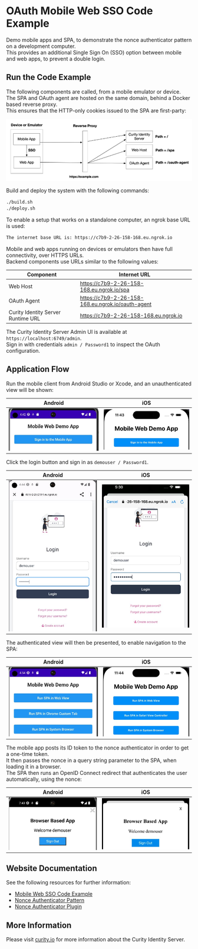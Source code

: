 # OAuth Mobile Web SSO Code Example

Demo mobile apps and SPA, to demonstrate the nonce authenticator pattern on a development computer.\
This provides an additional Single Sign On (SSO) option between mobile and web apps, to prevent a double login.

## Run the Code Example

The following components are called, from a mobile emulator or device.\
The SPA and OAuth agent are hosted on the same domain, behind a Docker based reverse proxy.\
This ensures that the HTTP-only cookies issued to the SPA are first-party:

![Components](./doc/components.jpg)

Build and deploy the system with the following commands:

```bash
./build.sh
./deploy.sh
```

To enable a setup that works on a standalone computer, an ngrok base URL is used:

```bash
The internet base URL is: https://c7b9-2-26-158-168.eu.ngrok.io
```

Mobile and web apps running on devices or emulators then have full connectivity, over HTTPS URLs.\
Backend components use URLs similar to the following values:

| Component | Internet URL |
| --------- | ------------ |
| Web Host | https://c7b9-2-26-158-168.eu.ngrok.io/spa |
| OAuth Agent | https://c7b9-2-26-158-168.eu.ngrok.io/oauth-agent |
| Curity Identity Server Runtime URL | https://c7b9-2-26-158-168.eu.ngrok.io |

The Curity Identity Server Admin UI is available at `https://localhost:6749/admin`.\
Sign in with credentials `admin / Password1` to inspect the OAuth configuration.

## Application Flow

Run the mobile client from Android Studio or Xcode, and an unauthenticated view will be shown:

| Android | iOS |
| ------- | --- |
| <img src="./doc/android-app.jpg" /> | <img src="./doc/ios-app.jpg" />

Click the login button and sign in as `demouser / Password1`.

| Android | iOS |
| ------- | --- |
| <img src="./doc/android-login.jpg" /> | <img src="./doc/ios-login.jpg" />

The authenticated view will then be presented, to enable navigation to the SPA:

| Android | iOS |
| ------- | --- |
| <img src="./doc/android-navigation.jpg" /> | <img src="./doc/ios-navigation.jpg" />

The mobile app posts its ID token to the nonce authenticator in order to get a one-time token.\
It then passes the nonce in a query string parameter to the SPA, when loading it in a browser.\
The SPA then runs an OpenID Connect redirect that authenticates the user automatically, using the nonce:

| Android | iOS |
| ------- | --- |
| <img src="./doc/android-sso.jpg" /> | <img src="./doc/ios-sso.jpg" />

## Website Documentation

See the following resources for further information:

- [Mobile Web SSO Code Example](https://curity.io/resources/learn/mobile-web-sso)
- [Nonce Authenticator Pattern](https://curity.io/resources/learn/nonce-authenticator-pattern)
- [Nonce Authenticator Plugin](https://github.com/curityio/nonce-authenticator)

## More Information

Please visit [curity.io](https://curity.io/) for more information about the Curity Identity Server.

